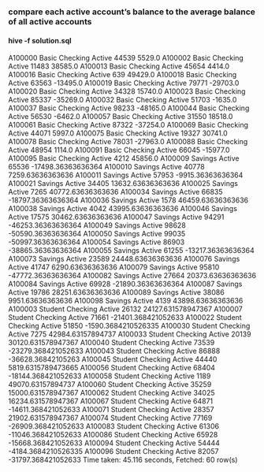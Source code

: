 ### compare each active account’s balance to the average balance of all active accounts

####  hive -f solution.sql
A100000	Basic Checking	Active	44539	5529.0
A100002	Basic Checking	Active	11483	38585.0
A100013	Basic Checking	Active	45654	4414.0
A100016	Basic Checking	Active	639	49429.0
A100018	Basic Checking	Active	63563	-13495.0
A100019	Basic Checking	Active	79771	-29703.0
A100020	Basic Checking	Active	34328	15740.0
A100023	Basic Checking	Active	85337	-35269.0
A100032	Basic Checking	Active	51703	-1635.0
A100037	Basic Checking	Active	98233	-48165.0
A100044	Basic Checking	Active	56530	-6462.0
A100057	Basic Checking	Active	31550	18518.0
A100061	Basic Checking	Active	87322	-37254.0
A100069	Basic Checking	Active	44071	5997.0
A100075	Basic Checking	Active	19327	30741.0
A100078	Basic Checking	Active	78031	-27963.0
A100088	Basic Checking	Active	48954	1114.0
A100091	Basic Checking	Active	66045	-15977.0
A100095	Basic Checking	Active	4212	45856.0
A100009	Savings	Active	65536	-17498.36363636364
A100010	Savings	Active	40778	7259.63636363636
A100011	Savings	Active	57953	-9915.36363636364
A100021	Savings	Active	34405	13632.63636363636
A100025	Savings	Active	7265	40772.63636363636
A100034	Savings	Active	66835	-18797.36363636364
A100036	Savings	Active	1578	46459.63636363636
A100038	Savings	Active	4042	43995.63636363636
A100046	Savings	Active	17575	30462.63636363636
A100047	Savings	Active	94291	-46253.36363636364
A100049	Savings	Active	98628	-50590.36363636364
A100050	Savings	Active	99035	-50997.36363636364
A100054	Savings	Active	86903	-38865.36363636364
A100055	Savings	Active	61255	-13217.36363636364
A100073	Savings	Active	23589	24448.63636363636
A100076	Savings	Active	41747	6290.63636363636
A100079	Savings	Active	95810	-47772.36363636364
A100082	Savings	Active	27664	20373.63636363636
A100084	Savings	Active	69928	-21890.36363636364
A100087	Savings	Active	19786	28251.63636363636
A100089	Savings	Active	38086	9951.63636363636
A100098	Savings	Active	4139	43898.63636363636
A100003	Student Checking	Active	26132	24127.631578947367
A100007	Student Checking	Active	71661	-21401.368421052633
A100022	Student Checking	Active	51850	-1590.3684210526335
A100030	Student Checking	Active	7275	42984.63157894737
A100033	Student Checking	Active	20139	30120.631578947367
A100040	Student Checking	Active	73539	-23279.368421052633
A100043	Student Checking	Active	86888	-36628.36842105263
A100045	Student Checking	Active	44440	5819.6315789473665
A100056	Student Checking	Active	68404	-18144.368421052633
A100058	Student Checking	Active	1189	49070.63157894737
A100060	Student Checking	Active	35259	15000.631578947367
A100062	Student Checking	Active	34025	16234.631578947367
A100067	Student Checking	Active	64871	-14611.368421052633
A100071	Student Checking	Active	28357	21902.631578947367
A100074	Student Checking	Active	77169	-26909.368421052633
A100083	Student Checking	Active	61306	-11046.368421052633
A100086	Student Checking	Active	65928	-15668.368421052633
A100094	Student Checking	Active	54444	-4184.3684210526335
A100096	Student Checking	Active	82057	-31797.368421052633
Time taken: 45.116 seconds, Fetched: 60 row(s)



